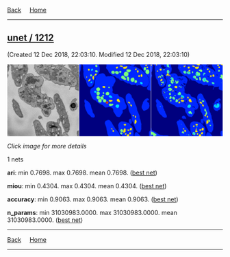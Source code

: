 
[Back](..)&nbsp;&nbsp;&nbsp;&nbsp;&nbsp;[Home](leapmanlab.github.io/snapshots)

---

<div class="summary"><a href="1212"><h2>unet / 1212</h2></a><p>(Created 12 Dec 2018, 22:03:10. Modified 12 Dec 2018, 22:03:10)
</p><a href="1212"><img src="1212/0/media/summary.png" align="center"></a><p><i>Click image for more details</i>
</p></div>

1 nets

**ari**: min 0.7698. max 0.7698. mean 0.7698.  ([best net](1212/0))

**miou**: min 0.4304. max 0.4304. mean 0.4304.  ([best net](1212/0))

**accuracy**: min 0.9063. max 0.9063. mean 0.9063.  ([best net](1212/0))

**n_params**: min 31030983.0000. max 31030983.0000. mean 31030983.0000.  ([best net](1212/0))

---

[Back](..)&nbsp;&nbsp;&nbsp;&nbsp;&nbsp;[Home](leapmanlab.github.io/snapshots)

---